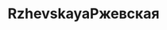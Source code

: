 ---
title: ['Rzhevskaya', 'Ржевская']
fullName: 'ARCHITECTURAL CONCEPT OF RZHEVSKAYA METRO STATION'
categories: [transport, interiors]
designEnd: 2017
referenceLinks: [['Competition website', 'https://2017.design-metro.ru/en']] # TODO: ru - en! with i18n
youtubeLinks: ['https://www.youtube.com/embed/56JydYAEgHY']
mapLinks: ['https://www.google.com/maps/embed?pb=!1m14!1m12!1m3!1d1018.3977564613764!2d37.63442413765732!3d55.79255798615375!2m3!1f0!2f0!3f0!3m2!1i1024!2i768!4f13.1!5e1!3m2!1sru!2sru!4v1527515525055']
connectedProjectsNames: ['Sheremetyevskaya', 'Stromynka', 'Terekhovo', 'Petrovsko-Razumovskoe', 'Nagatinskiy Zaton']
description: ['The project was awarded III place on the International Competition for Development of the Architectural and Artistic Concept of Moscow Metro Stations. The proposal refers to the architecture of the first line of the Moscow metro, viz. Ladovsky. At the same time, we are deeply convinced that such a color solution is the best way to display all the visual advantages of the pylon construction stations. At the station itself, the alternation of red and white colors reveals the spatial correlation of the three cylinders - the tunnels, celebrates the ratio of voids and solid elements in them. In the entrance halls and transition passages the color scheme emphasizes the priority directions of the passengers flow.', 
'Basic finishing materials for the floor and walls are red and white marble with a matte surface. The choice of materials refers not only to Soviet architecture, but also to the modern metro construction practice. White sections of the ceiling at the underground station and passages are executed in plaster and paint. Polished stainless steel is used to design a «jumper» between different elements of the station. Local interventions of this material mark the transition from one zone of the station to another. Along the way up to the street materials change. The ceiling of the escalator gallery is painted in two shades of white - matte and glossy.', 
'In the upper level entrance foyer walls and floor are covered with stone, while the ceiling is carried out differently. Dark sections - red copper panels, light areas - a white lattice «grigliato» with hidden illumination. In the entrance passage area marble on the floor is replaced by granite.',
'The entrance pavilion is completely lined with metal: light grey embossed grey aluminium panels for walls and red copper panels for ceiling.',
'The lower-level spaces are almost completely lit by the reflected light. This solution is quite traditional both for Soviet and current periods of the Moscow Metro construction. The edges of the platforms are provided with the additional linear suspended lighting.',
'Built-in ceiling lamps with a matte diffuser are used in areas with the lowered ceiling, such as passageways from the main station space to the platforms. Vertical torch-like cilindrical lamps are used on the escalators.',
'Grouped linear lighting hidden behind the «grigliato» ceiling is used in the upper-level area (box-office hall and exit).']
---